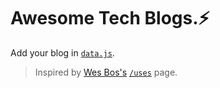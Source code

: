# Awesome Tech Blogs.⚡

Add your blog in [`data.js`](./data.js).

> Inspired by [Wes Bos's](https://wesbos.com/) [`/uses`](https://uses.tech/) page.
